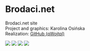 # Brodaci.net
Brodaci.net site <br>
Project and graphics: Karolina Osińska <br>
Realization: [GitHub (qWojtpl)](https://github.com/qWojtpl)

<img src="https://media.discordapp.net/attachments/816647374239694849/1161748223841546360/image.png">
<img src="https://media.discordapp.net/attachments/816647374239694849/1161748283597799494/image.png">
<img src="https://media.discordapp.net/attachments/816647374239694849/1161748529534992505/image.png">
<img src="https://media.discordapp.net/attachments/816647374239694849/1161748694878666792/image.png">
